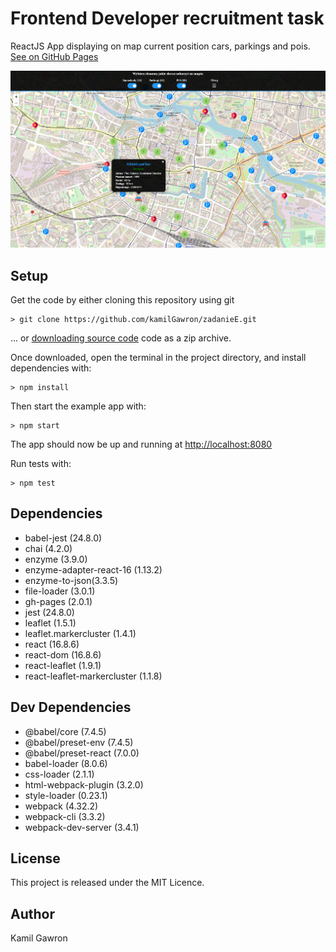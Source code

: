 # Frontend Developer recruitment task

ReactJS App displaying on map current position cars, parkings and pois.
[See on GitHub Pages](https://kamilgawron.github.io/zadanieE)

![alt text](https://raw.githubusercontent.com/kamilgawron/zadanieE/master/img/screen.png)


## Setup
Get the code by either cloning this repository using git

```
> git clone https://github.com/kamilGawron/zadanieE.git

```

... or  [downloading source code](https://github.com/kamilGawron/zadanieE/archive/master.zip)  code as a zip archive.

Once downloaded, open the terminal in the project directory, and install dependencies with:

```
> npm install

```
Then start the example app with:

```
> npm start
```
The app should now be up and running at [http://localhost:8080](http://localhost:8080/)  

Run tests with:

```
> npm test
```

## Dependencies
- babel-jest (24.8.0)
- chai (4.2.0)
- enzyme (3.9.0)
- enzyme-adapter-react-16 (1.13.2)
- enzyme-to-json(3.3.5)
- file-loader (3.0.1)
- gh-pages (2.0.1)
- jest (24.8.0)
- leaflet (1.5.1)
- leaflet.markercluster (1.4.1)
- react (16.8.6)
- react-dom (16.8.6)
- react-leaflet (1.9.1)
- react-leaflet-markercluster (1.1.8)


## Dev Dependencies
- @babel/core (7.4.5)
-  @babel/preset-env (7.4.5)
-  @babel/preset-react (7.0.0)
- babel-loader (8.0.6)
- css-loader (2.1.1)
- html-webpack-plugin (3.2.0)
- style-loader (0.23.1)
- webpack (4.32.2)
- webpack-cli (3.3.2)
- webpack-dev-server (3.4.1)

## License

This project is released under the MIT Licence.

## Author

Kamil Gawron